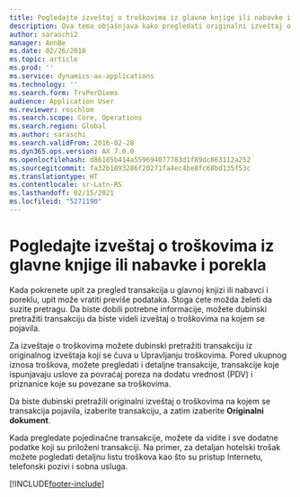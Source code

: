 ```yaml
---
title: Pogledajte izveštaj o troškovima iz glavne knjige ili nabavke i porekla
description: Ova tema objašnjava kako pregledati originalni izveštaj o troškovima na kojem se pojavila transakcija.
author: saraschi2
manager: AnnBe
ms.date: 02/26/2018
ms.topic: article
ms.prod: ''
ms.service: dynamics-ax-applications
ms.technology: ''
ms.search.form: TrvPerDiems
audience: Application User
ms.reviewer: roschlom
ms.search.scope: Core, Operations
ms.search.region: Global
ms.author: saraschi
ms.search.validFrom: 2016-02-28
ms.dyn365.ops.version: AX 7.0.0
ms.openlocfilehash: d86185b414a559694077783d1f89dc863112a252
ms.sourcegitcommit: fa32b1893286f20271fa4ec4be8fc68bd135f53c
ms.translationtype: HT
ms.contentlocale: sr-Latn-RS
ms.lasthandoff: 02/15/2021
ms.locfileid: "5271190"
---
```

# <a name="view-an-expense-report-from-general-ledger-or-procurement-and-sourcing"></a>Pogledajte izveštaj o troškovima iz glavne knjige ili nabavke i porekla

Kada pokrenete upit za pregled transakcija u glavnoj knjizi ili nabavci i poreklu, upit može vratiti previše podataka. Stoga ćete možda želeti da suzite pretragu. Da biste dobili potrebne informacije, možete dubinski pretražiti transakciju da biste videli izveštaj o troškovima na kojem se pojavila.

Za izveštaje o troškovima možete dubinski pretražiti transakciju iz originalnog izveštaja koji se čuva u Upravljanju troškovima. Pored ukupnog iznosa troškova, možete pregledati i detaljne transakcije, transakcije koje ispunjavaju uslove za povraćaj poreza na dodatu vrednost (PDV) i priznanice koje su povezane sa troškovima.

Da biste dubinski pretražili originalni izveštaj o troškovima na kojem se transakcija pojavila, izaberite transakciju, a zatim izaberite **Originalni dokument**.

Kada pregledate pojedinačne transakcije, možete da vidite i sve dodatne podatke koji su priloženi transakciji. Na primer, za detaljan hotelski trošak možete pogledati detaljnu listu troškova kao što su pristup Internetu, telefonski pozivi i sobna usluga.


[!INCLUDE[footer-include](../includes/footer-banner.md)]
